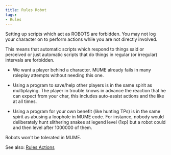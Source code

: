 ```yaml
---
title: Rules Robot
tags:
- Rules
---
```


Setting up scripts which act as ROBOTS are forbidden. You may not log
your character on to perform actions while you are not directly
involved.

This means that automatic scripts which respond to things said or
perceived or just automatic scripts that do things in regular (or
irregular) intervals are forbidden.

- We want a player behind a character. MUME already fails in many
  roleplay attempts without needing this one.

<!-- -->

- Using a program to save/help other players is in the same spirit as
  multiplaying. The player in trouble knows in advance the reaction that
  he can expect from your char, this includes auto-assist actions and
  the like at all times.

<!-- -->

- Using a program for your own benefit (like hunting TPs) is in the same
  spirit as abusing a loophole in MUME code. For instance, nobody would
  deliberately hunt slithering snakes at legend level (1xp) but a robot
  could and then level after 1000000 of them.

Robots won't be tolerated in MUME.

See also: [Rules Actions](Rules_Actions "wikilink")
